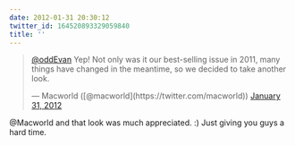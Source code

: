 ```yaml
---
date: 2012-01-31 20:30:12
twitter_id: 164520893329059840
title: ''
---
```


<blockquote class="twitter-tweet"><p lang="en" dir="ltr"><a href="https://twitter.com/oddEvan?ref_src=twsrc%5Etfw">@oddEvan</a> Yep! Not only was it our best-selling issue in 2011, many things have changed in the meantime, so we decided to take another look.</p>&mdash; Macworld ([@macworld](https://twitter.com/macworld)) <a href="https://twitter.com/macworld/status/164434819915317250?ref_src=twsrc%5Etfw">January 31, 2012</a></blockquote>
<script async src="https://platform.twitter.com/widgets.js" charset="utf-8"></script>

@Macworld and that look was much appreciated. :) Just giving you guys a hard time.
